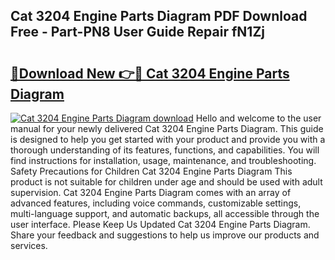 ## Cat 3204 Engine Parts Diagram PDF Download Free - Part-PN8 User Guide Repair fN1Zj

# <h2><a href="http://dfjk09.blite.top/?on=Cat+3204+Engine+Parts+Diagram">🔗Download New 👉🔴 Cat 3204 Engine Parts Diagram</a></h2>

[![Cat 3204 Engine Parts Diagram download](https://i.imgur.com/lujVjoI.png)](http://dfjk09.blite.top/?on=Cat+3204+Engine+Parts+Diagram)
Hello and welcome to the user manual for your newly delivered Cat 3204 Engine Parts Diagram. This guide is designed to help you get started with your product and provide you with a thorough understanding of its features, functions, and capabilities. You will find instructions for installation, usage, maintenance, and troubleshooting. Safety Precautions for Children Cat 3204 Engine Parts Diagram This product is not suitable for children under age and should be used with adult supervision. Cat 3204 Engine Parts Diagram comes with an array of advanced features, including voice commands, customizable settings, multi-language support, and automatic backups, all accessible through the user interface. Please Keep Us Updated Cat 3204 Engine Parts Diagram. Share your feedback and suggestions to help us improve our products and services.
